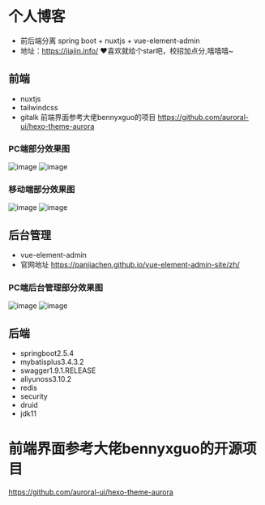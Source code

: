 # 个人博客
- 前后端分离 spring boot + nuxtjs + vue-element-admin
- 地址：https://jiajin.info/ ❤喜欢就给个star吧，校招加点分,嘻嘻嘻~
## 前端
- nuxtjs 
- tailwindcss
- gitalk
前端界面参考大佬bennyxguo的项目
https://github.com/auroral-ui/hexo-theme-aurora
### PC端部分效果图
![image](https://user-images.githubusercontent.com/48440578/136645474-d33d77d7-91a2-425d-b423-b13eb05d30ba.png)
![image](https://user-images.githubusercontent.com/48440578/136645485-a8cb2f2b-4c21-42dc-b927-6ec9afe59150.png)
### 移动端部分效果图
![image](https://user-images.githubusercontent.com/48440578/136645535-08581d92-f47c-4644-9af7-246d5c4f58e2.png)
![image](https://user-images.githubusercontent.com/48440578/136645540-1e277e70-c02b-4249-a103-c34d028b92dc.png)
## 后台管理
- vue-element-admin
- 官网地址 https://panjiachen.github.io/vue-element-admin-site/zh/
### PC端后台管理部分效果图
![image](https://user-images.githubusercontent.com/48440578/136645584-a6d80b41-9e1e-4f3f-8135-08411029bf9a.png)
![image](https://user-images.githubusercontent.com/48440578/136645591-3f2b454f-e918-47bb-9cb4-e0045669c583.png)

## 后端
- springboot2.5.4
- mybatisplus3.4.3.2
- swagger1.9.1.RELEASE
- aliyunoss3.10.2
- redis
- security
- druid
- jdk11


# 前端界面参考大佬bennyxguo的开源项目
https://github.com/auroral-ui/hexo-theme-aurora



